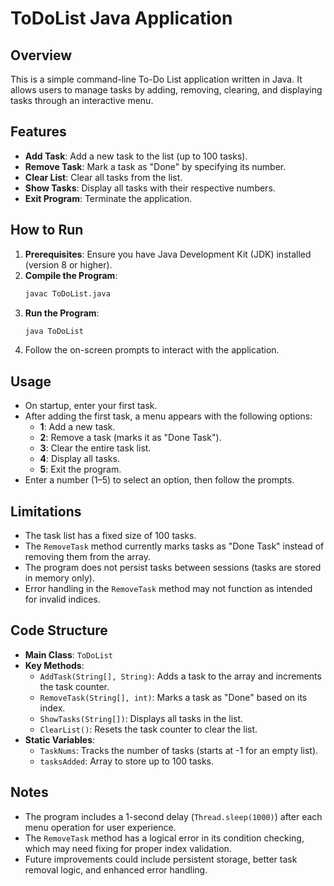 # ToDoList Java Application

## Overview
This is a simple command-line To-Do List application written in Java. It allows users to manage tasks by adding, removing, clearing, and displaying tasks through an interactive menu.

## Features
- **Add Task**: Add a new task to the list (up to 100 tasks).
- **Remove Task**: Mark a task as "Done" by specifying its number.
- **Clear List**: Clear all tasks from the list.
- **Show Tasks**: Display all tasks with their respective numbers.
- **Exit Program**: Terminate the application.

## How to Run
1. **Prerequisites**: Ensure you have Java Development Kit (JDK) installed (version 8 or higher).
2. **Compile the Program**:
   ```bash
   javac ToDoList.java
   ```
3. **Run the Program**:
   ```bash
   java ToDoList
   ```
4. Follow the on-screen prompts to interact with the application.

## Usage
- On startup, enter your first task.
- After adding the first task, a menu appears with the following options:
  - **1**: Add a new task.
  - **2**: Remove a task (marks it as "Done Task").
  - **3**: Clear the entire task list.
  - **4**: Display all tasks.
  - **5**: Exit the program.
- Enter a number (1–5) to select an option, then follow the prompts.

## Limitations
- The task list has a fixed size of 100 tasks.
- The `RemoveTask` method currently marks tasks as "Done Task" instead of removing them from the array.
- The program does not persist tasks between sessions (tasks are stored in memory only).
- Error handling in the `RemoveTask` method may not function as intended for invalid indices.

## Code Structure
- **Main Class**: `ToDoList`
- **Key Methods**:
  - `AddTask(String[], String)`: Adds a task to the array and increments the task counter.
  - `RemoveTask(String[], int)`: Marks a task as "Done" based on its index.
  - `ShowTasks(String[])`: Displays all tasks in the list.
  - `ClearList()`: Resets the task counter to clear the list.
- **Static Variables**:
  - `TaskNums`: Tracks the number of tasks (starts at -1 for an empty list).
  - `tasksAdded`: Array to store up to 100 tasks.

## Notes
- The program includes a 1-second delay (`Thread.sleep(1000)`) after each menu operation for user experience.
- The `RemoveTask` method has a logical error in its condition checking, which may need fixing for proper index validation.
- Future improvements could include persistent storage, better task removal logic, and enhanced error handling.